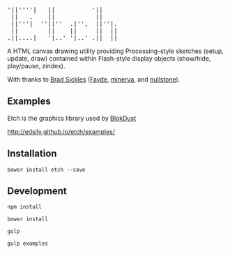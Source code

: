 <pre>
'||''''|   ||          '||     
 ||   .    ||           ||     
 ||'''|  ''||''  .|'',  ||''|. 
 ||        ||    ||     ||  || 
.||....|   '|..' '|..' .||  || 
</pre>
                      
A HTML canvas drawing utility providing Processing-style sketches (setup, update, draw) contained within Flash-style display objects (show/hide, play/pause, zindex).

With thanks to [Brad Sickles](https://github.com/BSick7) ([Fayde](https://github.com/wsick/Fayde), [minerva](https://github.com/wsick/minerva), and [nullstone](https://github.com/wsick/nullstone)).

## Examples

Etch is the graphics library used by [BlokDust](https://github.com/BlokDust/)

http://edsilv.github.io/etch/examples/

## Installation

    bower install etch --save
    
## Development

    npm install
    
    bower install
    
    gulp
    
    gulp examples
